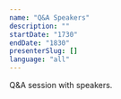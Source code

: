 ```yaml
---
name: "Q&A Speakers"
description: ""
startDate: "1730"
endDate: "1830"
presenterSlug: []
language: "all"
---
```


Q&A session with speakers.
